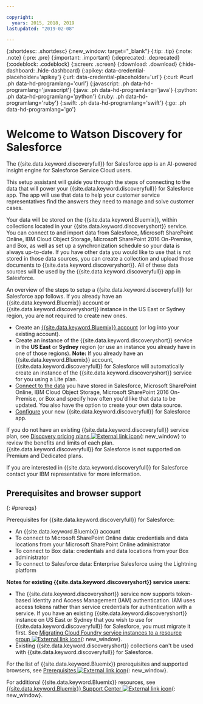 ```yaml
---

copyright:
  years: 2015, 2018, 2019
lastupdated: "2019-02-08"

---
```


{:shortdesc: .shortdesc}
{:new_window: target="_blank"}
{:tip: .tip}
{:note: .note}
{:pre: .pre}
{:important: .important}
{:deprecated: .deprecated}
{:codeblock: .codeblock}
{:screen: .screen}
{:download: .download}
{:hide-dashboard: .hide-dashboard}
{:apikey: data-credential-placeholder='apikey'} 
{:url: data-credential-placeholder='url'}
{:curl: #curl .ph data-hd-programlang='curl'}
{:javascript: .ph data-hd-programlang='javascript'}
{:java: .ph data-hd-programlang='java'}
{:python: .ph data-hd-programlang='python'}
{:ruby: .ph data-hd-programlang='ruby'}
{:swift: .ph data-hd-programlang='swift'}
{:go: .ph data-hd-programlang='go'}

# Welcome to Watson Discovery for Salesforce

The {{site.data.keyword.discoveryfull}} for Salesforce app is an AI-powered insight engine for Salesforce Service Cloud users. 

This setup assistant will guide you through the steps of connecting to the data that will power your {{site.data.keyword.discoveryfull}} for Salesforce app. The app will use that data to help your customer service representatives find the answers they need to manage and solve customer cases. 

Your data will be stored on the {{site.data.keyword.Bluemix}}, within collections located in your {{site.data.keyword.discoveryshort}} service. You can connect to and import data from Salesforce, Microsoft SharePoint Online, IBM Cloud Object Storage, Microsoft SharePoint 2016 On-Premise, and Box, as well as set up a synchronization schedule so your data is always up-to-date. If you have other data you would like to use that is not stored in those data sources, you can create a collection and upload those documents to {{site.data.keyword.discoveryshort}}. All of these data sources will be used by the {{site.data.keyword.discoveryfull}} app in Salesforce.

An overview of the steps to setup a {{site.data.keyword.discoveryfull}} for Salesforce app follows. If you already have an {{site.data.keyword.Bluemix}} account or {{site.data.keyword.discoveryshort}} instance in the US East or Sydney region, you are not required to create new ones.

- Create an [{{site.data.keyword.Bluemix}} account](/docs/services/discovery-sf/authentication.html#cloud) (or log into your existing account).
- Create an instance of the {{site.data.keyword.discoveryshort}} service in the **US East** or **Sydney** region (or use an instance you already have in one of those regions). **Note:** If you already have an {{site.data.keyword.Bluemix}} account, {{site.data.keyword.discoveryfull}} for Salesforce will automatically create an instance of the {{site.data.keyword.discoveryshort}} service for you using a Lite plan.
- [Connect to the data](/docs/services/discovery-sf/connect.html) you have stored in Salesforce, Microsoft SharePoint Online, IBM Cloud Object Storage, Microsoft SharePoint 2016 On-Premise, or Box and specify how often you'd like that data to be updated. You also have the option to create your own data source.
- [Configure](/docs/services/discovery-sf/configuration.html) your new {{site.data.keyword.discoveryfull}} for Salesforce app.  

If you do not have an existing {{site.data.keyword.discoveryfull}} service plan, see [Discovery pricing plans ![External link icon](../../icons/launch-glyph.svg "External link icon")](https://cloud.ibm.com/docs/services/discovery/pricing-details.html){: new_window} to review the benefits and limits of each plan. {{site.data.keyword.discoveryfull}} for Salesforce is not supported on Premium and Dedicated plans.

If you are interested in {{site.data.keyword.discoveryfull}} for Salesforce contact your IBM representative for more information.

## Prerequisites and browser support
{: #prereqs}

Prerequisites for {{site.data.keyword.discoveryfull}} for Salesforce:
- An {{site.data.keyword.Bluemix}} account
- To connect to Microsoft SharePoint Online data: credentials and data locations from your Microsoft SharePoint Online administrator
- To connect to Box data: credentials and data locations from your Box administrator
- To connect to Salesforce data: Enterprise Salesforce using the Lightning platform

**Notes for existing {{site.data.keyword.discoveryshort}} service users:** 
- The {{site.data.keyword.discoveryshort}} service now supports token-based Identity and Access Management (IAM) authentication. IAM uses access tokens rather than service credentials for authentication with a service. If you have an existing {{site.data.keyword.discoveryshort}} instance on US East or Sydney that you wish to use for {{site.data.keyword.discoveryfull}} for Salesforce, you must migrate it first. See [Migrating Cloud Foundry service instances to a resource group ![External link icon](../../icons/launch-glyph.svg "External link icon")](https://cloud.ibm.com/docs/resources/instance_migration.html#migrate){: new_window}.
- Existing {{site.data.keyword.discoveryshort}} collections can't be used with {{site.data.keyword.discoveryfull}} for Salesforce.

For the list of {{site.data.keyword.Bluemix}} prerequisites and supported browsers, see [Prerequisites ![External link icon](../../icons/launch-glyph.svg "External link icon")](https://cloud.ibm.com/docs/overview/prereqs.html#prereqs){: new_window}.

For additional {{site.data.keyword.Bluemix}} resources, see [{{site.data.keyword.Bluemix}} Support Center ![External link icon](../../icons/launch-glyph.svg "External link icon")](https://cloud.ibm.com/unifiedsupport/supportcenter){: new_window}.


